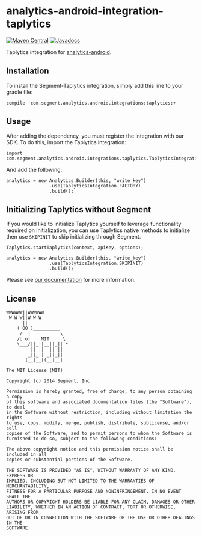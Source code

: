 analytics-android-integration-taplytics
======================================

[![Maven Central](https://maven-badges.herokuapp.com/maven-central/com.segment.analytics.android.integrations/taplytics/badge.svg)](https://maven-badges.herokuapp.com/maven-central/com.segment.analytics.android.integrations/taplytics)
[![Javadocs](http://javadoc-badge.appspot.com/com.segment.analytics.android.integrations/taplytics.svg?label=javadoc)](http://javadoc-badge.appspot.com/com.segment.analytics.android.integrations/taplytics)

Taplytics integration for [analytics-android](https://github.com/segmentio/analytics-android).

## Installation

To install the Segment-Taplytics integration, simply add this line to your gradle file:

```
compile 'com.segment.analytics.android.integrations:taplytics:+'
```

## Usage

After adding the dependency, you must register the integration with our SDK.  To do this, import 
the Taplytics integration:


```
import com.segment.analytics.android.integrations.taplytics.TaplyticsIntegration;

```

And add the following:

```
analytics = new Analytics.Builder(this, "write_key")
                .use(TaplyticsIntegration.FACTORY)
                .build();
```

## Initializing Taplytics without Segment

If you would like to initialize Taplytics yourself to leverage functionality required on 
initialization, you can use Taplytics native methods to initialize then use `SKIPINIT` to 
skip initializing through Segment.

```
Taplytics.startTaplytics(context, apiKey, options);

analytics = new Analytics.Builder(this, "write_key")
                .use(TaplyticsIntegration.SKIPINIT)
                .build();
```

Please see [our documentation](https://segment.com/docs/destinations/taplytics/) for more information.


## License

```
WWWWWW||WWWWWW
 W W W||W W W
      ||
    ( OO )__________
     /  |           \
    /o o|    MIT     \
    \___/||_||__||_|| *
         || ||  || ||
        _||_|| _||_||
       (__|__|(__|__|

The MIT License (MIT)

Copyright (c) 2014 Segment, Inc.

Permission is hereby granted, free of charge, to any person obtaining a copy
of this software and associated documentation files (the "Software"), to deal
in the Software without restriction, including without limitation the rights
to use, copy, modify, merge, publish, distribute, sublicense, and/or sell
copies of the Software, and to permit persons to whom the Software is
furnished to do so, subject to the following conditions:

The above copyright notice and this permission notice shall be included in all
copies or substantial portions of the Software.

THE SOFTWARE IS PROVIDED "AS IS", WITHOUT WARRANTY OF ANY KIND, EXPRESS OR
IMPLIED, INCLUDING BUT NOT LIMITED TO THE WARRANTIES OF MERCHANTABILITY,
FITNESS FOR A PARTICULAR PURPOSE AND NONINFRINGEMENT. IN NO EVENT SHALL THE
AUTHORS OR COPYRIGHT HOLDERS BE LIABLE FOR ANY CLAIM, DAMAGES OR OTHER
LIABILITY, WHETHER IN AN ACTION OF CONTRACT, TORT OR OTHERWISE, ARISING FROM,
OUT OF OR IN CONNECTION WITH THE SOFTWARE OR THE USE OR OTHER DEALINGS IN THE
SOFTWARE.
```
